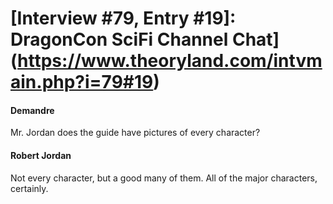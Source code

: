 # [Interview #79, Entry #19]: DragonCon SciFi Channel Chat](https://www.theoryland.com/intvmain.php?i=79#19)

#### Demandre

Mr. Jordan does the guide have pictures of every character?

#### Robert Jordan

Not every character, but a good many of them. All of the major characters, certainly.

